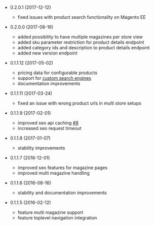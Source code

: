 * 0.2.0.1 (2017-12-12)
  * fixed issues with product search functionality on Magento EE

* 0.2.0.0 (2017-08-16)
  * added possibility to have multiple magazines per store view
  * added sku parameter restriction for product details endpoint
  * added category ids and description to product details endpoint
  * added new version endpoint

* 0.1.1.12 (2017-05-02)
  * pricing data for configurable products
  * support for [custom search engines](doc/customization/custom-search-engines.md)
  * documentation improvements
  
* 0.1.1.11 (2017-03-24)
  * fixed an issue with wrong product urls in multi store setups
  
* 0.1.1.9 (2017-02-01)
  * improved seo api caching [#8](https://github.com/styladev/magentoStylaConnect/issues/8)
  * increased seo request timeout
  
* 0.1.1.8 (2017-01-07)
  * stability improvements
  
* 0.1.1.7 (2016-12-01)
  * improved seo features for magazine pages
  * improved multi magazine handling

* 0.1.1.6 (2016-08-16)
  * stability and documentation improvements
  
* 0.1.1.5 (2016-02-12)

  * feature multi magazine support
  * feature toplevel navigation integration
